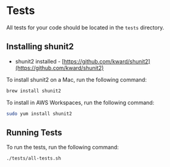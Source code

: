 # Tests

All tests for your code should be located in the `tests` directory.

## Installing shunit2

* shunit2 installed - [https://github.com/kward/shunit2](https://github.com/kward/shunit2)

To install shunit2 on a Mac, run the following command:

```bash
brew install shunit2
```

To install in AWS Workspaces, run the following command:

```bash
sudo yum install shunit2
```

## Running Tests

To run the tests, run the following command:
```bash
./tests/all-tests.sh
```
